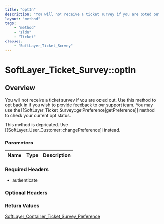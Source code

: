 ```yaml
---
title: "optIn"
description: "You will not receive a ticket survey if you are opted out. Use this method to opt back in if you wish to provide feedbac... "
layout: "method"
tags:
    - "method"
    - "sldn"
    - "Ticket"
classes:
    - "SoftLayer_Ticket_Survey"
---
```

# SoftLayer_Ticket_Survey::optIn
## Overview 
You will not receive a ticket survey if you are opted out. Use this method to opt back in if you wish to provide feedback to our support team. You may use the [[SoftLayer_Ticket_Survey::getPreference|getPreference]] method to check your current opt status. 

This method is depricated. Use [[SoftLayer_User_Customer::changePreference]] instead. 

### Parameters 
|Name | Type | Description |
| --- | --- | --- |


### Required Headers
* authenticate

### Optional Headers

### Return Values
<a href='/reference/datatypes/SoftLayer_Container_Ticket_Survey_Preference'>SoftLayer_Container_Ticket_Survey_Preference </a>

